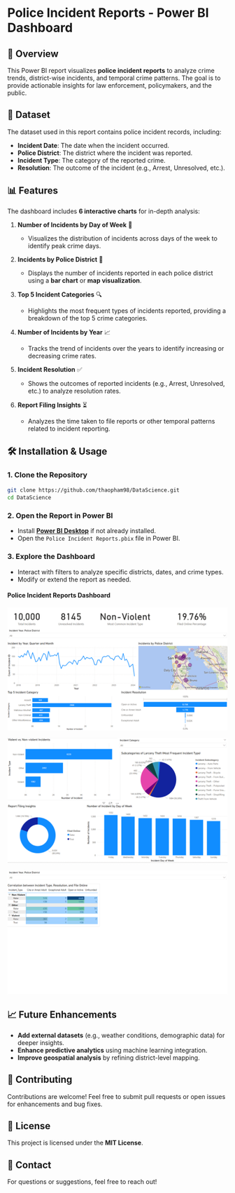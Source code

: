# Police Incident Reports - Power BI Dashboard

## 📌 Overview
This Power BI report visualizes **police incident reports** to analyze crime trends, district-wise incidents, and temporal crime patterns. The goal is to provide actionable insights for law enforcement, policymakers, and the public.

## 📂 Dataset
The dataset used in this report contains police incident records, including:
- **Incident Date**: The date when the incident occurred.
- **Police District**: The district where the incident was reported.
- **Incident Type**: The category of the reported crime.
- **Resolution**: The outcome of the incident (e.g., Arrest, Unresolved, etc.).

## 📊 Features
The dashboard includes **6 interactive charts** for in-depth analysis:

1. **Number of Incidents by Day of Week** 📅  
   - Visualizes the distribution of incidents across days of the week to identify peak crime days.

2. **Incidents by Police District** 📍  
   - Displays the number of incidents reported in each police district using a **bar chart** or **map visualization**.

3. **Top 5 Incident Categories** 🔍  
   - Highlights the most frequent types of incidents reported, providing a breakdown of the top 5 crime categories.

4. **Number of Incidents by Year** 📈  
   - Tracks the trend of incidents over the years to identify increasing or decreasing crime rates.

5. **Incident Resolution** ✅  
   - Shows the outcomes of reported incidents (e.g., Arrest, Unresolved, etc.) to analyze resolution rates.

6. **Report Filing Insights** ⏳  
   - Analyzes the time taken to file reports or other temporal patterns related to incident reporting.


## 🛠 Installation & Usage
### **1. Clone the Repository**
```bash
git clone https://github.com/thaopham98/DataScience.git
cd DataScience
```

### **2. Open the Report in Power BI**
- Install **[Power BI Desktop](https://powerbi.microsoft.com/)** if not already installed.
- Open the `Police Incident Reports.pbix` file in Power BI.

### **3. Explore the Dashboard**
- Interact with filters to analyze specific districts, dates, and crime types.
- Modify or extend the report as needed.

#### Police Incident Reports Dashboard
![Overview](https://github.com/thaopham98/DataScience/blob/main/images/Police%20Incident%20Reports%20-%20Overview.png)

![Incident Details](https://github.com/thaopham98/DataScience/blob/main/images/Police%20Incident%20Reports%20-%20Incident%20Details.png)

![Advanced Analysis](https://github.com/thaopham98/DataScience/blob/main/images/Police%20Incident%20Reports%20-%20Advanced%20Analysis.png)

## 📈 Future Enhancements
- **Add external datasets** (e.g., weather conditions, demographic data) for deeper insights.
- **Enhance predictive analytics** using machine learning integration.
- **Improve geospatial analysis** by refining district-level mapping.

## 📝 Contributing
Contributions are welcome! Feel free to submit pull requests or open issues for enhancements and bug fixes.

## 📜 License
This project is licensed under the **MIT License**.

## 📩 Contact
For questions or suggestions, feel free to reach out!
